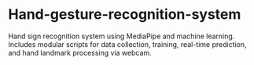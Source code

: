 # Hand-gesture-recognition-system
Hand sign recognition system using MediaPipe and machine learning. Includes modular scripts for data collection, training, real-time prediction, and hand landmark processing via webcam.
